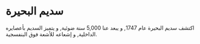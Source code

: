 # سديم البحيرة

اكتشف سديم البحيرة عام 1747, و يبعد عنا 5,000 سنة ضوئية, و يتميز السديم بأعصايره
الداخلية, و إشعاعه للأشعة فوق البنفسجية.

